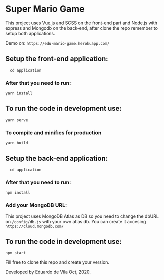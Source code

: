 # Super Mario Game

This project uses Vue.js and SCSS on the front-end part and Node.js with express and Mongodb on the back-end, after clone the repo remember to setup both applications.

Demo on: `https://edu-mario-game.herokuapp.com/`

## Setup the front-end application:
```
  cd application
```

### After that you need to run:
```
yarn install
```

## To run the code in development use:
```
yarn serve
```

### To compile and minifies for production
```
yarn build
```

## Setup the back-end application:
```
  cd application
```

### After that you need to run:
```
npm install
```

### Add your MongoDB URL:
  This project uses MongoDB Atlas as DB so you need to change the dbURL on `/config/db.js` with your own atlas db.
  You can create it accesing `https://cloud.mongodb.com/`

## To run the code in development use:
```
npm start
```

Fill free to clone this repo and create your version.

Developed by Eduardo de Vila Oct, 2020.
